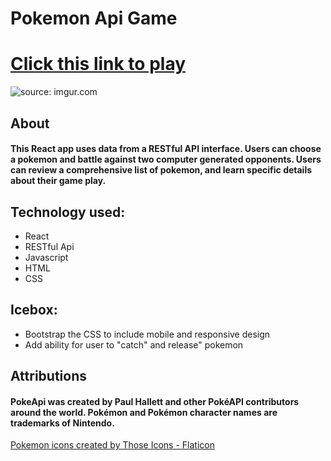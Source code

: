# Pokemon Api Game

# [Click this link to play](https://pokeapi-game.netlify.app/)

<img src="https://i.imgur.com/C0tfS5P.png" title="source: imgur.com" />

## About
#### This React app uses data from a RESTful API interface. Users can choose a pokemon and battle against two computer generated opponents. Users can review a comprehensive list of pokemon, and learn specific details about their game play.

## Technology used:
* React
* RESTful Api
* Javascript
* HTML
* CSS

## Icebox:
* Bootstrap the CSS to include mobile and responsive design
* Add ability for user to "catch" and release" pokemon


## Attributions
#### PokeApi was created by Paul Hallett and other PokéAPI contributors around the world. Pokémon and Pokémon character names are trademarks of Nintendo.

<a href="https://www.flaticon.com/free-icons/pokemon" title="pokemon icons">Pokemon icons created by Those Icons - Flaticon</a>